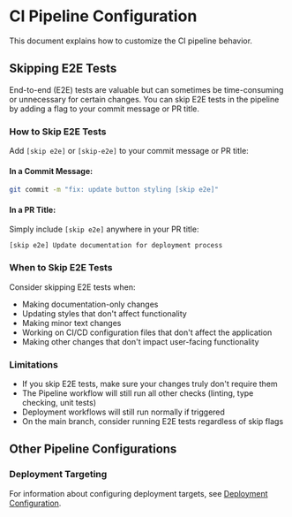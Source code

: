 # CI Pipeline Configuration

This document explains how to customize the CI pipeline behavior.

## Skipping E2E Tests

End-to-end (E2E) tests are valuable but can sometimes be time-consuming or unnecessary for certain changes. You can skip E2E tests in the pipeline by adding a flag to your commit message or PR title.

### How to Skip E2E Tests

Add `[skip e2e]` or `[skip-e2e]` to your commit message or PR title:

#### In a Commit Message:

```bash
git commit -m "fix: update button styling [skip e2e]"
```

#### In a PR Title:

Simply include `[skip e2e]` anywhere in your PR title:

```
[skip e2e] Update documentation for deployment process
```

### When to Skip E2E Tests

Consider skipping E2E tests when:

- Making documentation-only changes
- Updating styles that don't affect functionality
- Making minor text changes
- Working on CI/CD configuration files that don't affect the application
- Making other changes that don't impact user-facing functionality

### Limitations

- If you skip E2E tests, make sure your changes truly don't require them
- The Pipeline workflow will still run all other checks (linting, type checking, unit tests)
- Deployment workflows will still run normally if triggered
- On the main branch, consider running E2E tests regardless of skip flags

## Other Pipeline Configurations

### Deployment Targeting

For information about configuring deployment targets, see [Deployment Configuration](deployment-config.md).
